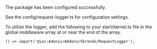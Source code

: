The package has been configured successfully.

See the config/request-logger.ts for configuration settings.

To utilize the logger, add the following to your start/kernel.ts file in the global middleware array at or near the end of the array.

`() => import('@ioc:Adonis/Addons/Skrenek/RequestLogger'),`